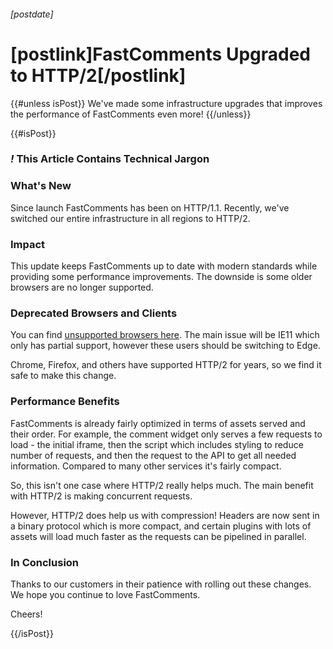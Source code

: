###### [postdate]
# [postlink]FastComments Upgraded to HTTP/2[/postlink]

{{#unless isPost}}
We've made some infrastructure upgrades that improves the performance of FastComments even more!
{{/unless}}

{{#isPost}}

### <i class="circle">!</i> This Article Contains Technical Jargon

### What's New

Since launch FastComments has been on HTTP/1.1. Recently, we've switched our entire infrastructure
in all regions to HTTP/2.

### Impact

This update keeps FastComments up to date with modern standards while providing some
performance improvements. The downside is some older browsers are no longer supported.

### Deprecated Browsers and Clients

You can find [unsupported browsers here](https://caniuse.com/http2). The main issue will be IE11 which
only has partial support, however these users should be switching to Edge.

Chrome, Firefox, and others have supported HTTP/2 for years, so we find it safe to make this change.

### Performance Benefits

FastComments is already fairly optimized in terms of assets served and their order. For example,
the comment widget only serves a few requests to load - the initial iframe, then the script which includes styling to reduce number of requests, and then
the request to the API to get all needed information. Compared to many other services it's fairly compact.

So, this isn't one case where HTTP/2 really helps much. The main benefit with HTTP/2 is making concurrent requests.

However, HTTP/2 does help us with compression! Headers are now sent in a binary protocol which
is more compact, and certain plugins with lots of assets will load much faster as the requests
can be pipelined in parallel.

### In Conclusion

Thanks to our customers in their patience with rolling out these changes. We hope you
continue to love FastComments.

Cheers!

{{/isPost}}
